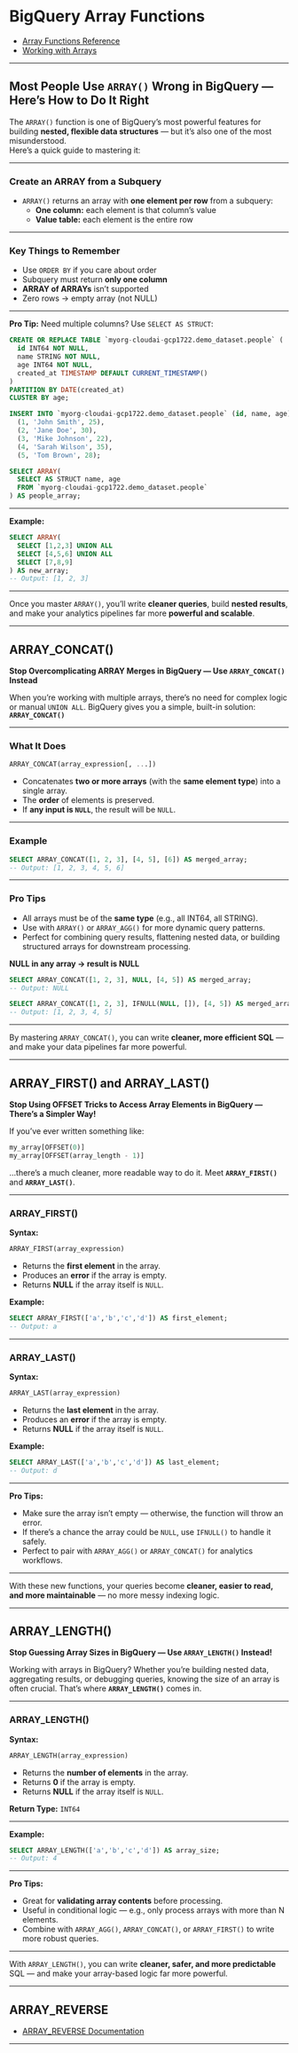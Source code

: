 # BigQuery Array Functions

- [Array Functions Reference](https://cloud.google.com/bigquery/docs/reference/standard-sql/array_functions#function_list)
- [Working with Arrays](https://cloud.google.com/bigquery/docs/arrays)

---

## Most People Use `ARRAY()` Wrong in BigQuery — Here’s How to Do It Right

The `ARRAY()` function is one of BigQuery’s most powerful features for building **nested, flexible data structures** — but it’s also one of the most misunderstood.  
Here’s a quick guide to mastering it:

---

### Create an ARRAY from a Subquery

- `ARRAY()` returns an array with **one element per row** from a subquery:
  - **One column:** each element is that column’s value
  - **Value table:** each element is the entire row

---

### Key Things to Remember

- Use `ORDER BY` if you care about order
- Subquery must return **only one column**
- **ARRAY of ARRAYs** isn’t supported
- Zero rows → empty array (not NULL)

---

**Pro Tip:** Need multiple columns? Use `SELECT AS STRUCT`:

```sql
CREATE OR REPLACE TABLE `myorg-cloudai-gcp1722.demo_dataset.people` (
  id INT64 NOT NULL,
  name STRING NOT NULL,
  age INT64 NOT NULL,
  created_at TIMESTAMP DEFAULT CURRENT_TIMESTAMP()
)
PARTITION BY DATE(created_at)
CLUSTER BY age;

INSERT INTO `myorg-cloudai-gcp1722.demo_dataset.people` (id, name, age) VALUES
  (1, 'John Smith', 25),
  (2, 'Jane Doe', 30),
  (3, 'Mike Johnson', 22),
  (4, 'Sarah Wilson', 35),
  (5, 'Tom Brown', 28);

SELECT ARRAY(
  SELECT AS STRUCT name, age
  FROM `myorg-cloudai-gcp1722.demo_dataset.people`
) AS people_array;
```

---

**Example:**

```sql
SELECT ARRAY(
  SELECT [1,2,3] UNION ALL
  SELECT [4,5,6] UNION ALL
  SELECT [7,8,9]
) AS new_array;
-- Output: [1, 2, 3]
```

---

Once you master `ARRAY()`, you’ll write **cleaner queries**, build **nested results**, and make your analytics pipelines far more **powerful and scalable**.

---

## ARRAY_CONCAT()

**Stop Overcomplicating ARRAY Merges in BigQuery — Use `ARRAY_CONCAT()` Instead**

When you’re working with multiple arrays, there’s no need for complex logic or manual `UNION ALL`. BigQuery gives you a simple, built-in solution: **`ARRAY_CONCAT()`**

---

### What It Does

```sql
ARRAY_CONCAT(array_expression[, ...])
```

- Concatenates **two or more arrays** (with the **same element type**) into a single array.
- The **order** of elements is preserved.
- If **any input is `NULL`**, the result will be `NULL`.

---

### Example

```sql
SELECT ARRAY_CONCAT([1, 2, 3], [4, 5], [6]) AS merged_array;
-- Output: [1, 2, 3, 4, 5, 6]
```

---

### Pro Tips

- All arrays must be of the **same type** (e.g., all INT64, all STRING).
- Use with `ARRAY()` or `ARRAY_AGG()` for more dynamic query patterns.
- Perfect for combining query results, flattening nested data, or building structured arrays for downstream processing.

**NULL in any array → result is NULL**

```sql
SELECT ARRAY_CONCAT([1, 2, 3], NULL, [4, 5]) AS merged_array;
-- Output: NULL

SELECT ARRAY_CONCAT([1, 2, 3], IFNULL(NULL, []), [4, 5]) AS merged_array;
-- Output: [1, 2, 3, 4, 5]
```

---

By mastering `ARRAY_CONCAT()`, you can write **cleaner, more efficient SQL** — and make your data pipelines far more powerful.

---

## ARRAY_FIRST() and ARRAY_LAST()

**Stop Using OFFSET Tricks to Access Array Elements in BigQuery — There’s a Simpler Way!**

If you’ve ever written something like:

```sql
my_array[OFFSET(0)]
my_array[OFFSET(array_length - 1)]
```

…there’s a much cleaner, more readable way to do it. Meet **`ARRAY_FIRST()`** and **`ARRAY_LAST()`**.

---

### ARRAY_FIRST()

**Syntax:**

```sql
ARRAY_FIRST(array_expression)
```

- Returns the **first element** in the array.
- Produces an **error** if the array is empty.
- Returns **NULL** if the array itself is `NULL`.

**Example:**

```sql
SELECT ARRAY_FIRST(['a','b','c','d']) AS first_element;
-- Output: a
```

---

### ARRAY_LAST()

**Syntax:**

```sql
ARRAY_LAST(array_expression)
```

- Returns the **last element** in the array.
- Produces an **error** if the array is empty.
- Returns **NULL** if the array itself is `NULL`.

**Example:**

```sql
SELECT ARRAY_LAST(['a','b','c','d']) AS last_element;
-- Output: d
```

---

**Pro Tips:**

- Make sure the array isn’t empty — otherwise, the function will throw an error.
- If there’s a chance the array could be `NULL`, use `IFNULL()` to handle it safely.
- Perfect to pair with `ARRAY_AGG()` or `ARRAY_CONCAT()` for analytics workflows.

---

With these new functions, your queries become **cleaner, easier to read, and more maintainable** — no more messy indexing logic.

---

## ARRAY_LENGTH()

**Stop Guessing Array Sizes in BigQuery — Use `ARRAY_LENGTH()` Instead!**

Working with arrays in BigQuery? Whether you’re building nested data, aggregating results, or debugging queries, knowing the size of an array is often crucial. That’s where **`ARRAY_LENGTH()`** comes in.

---

### ARRAY_LENGTH()

**Syntax:**

```sql
ARRAY_LENGTH(array_expression)
```

- Returns the **number of elements** in the array.
- Returns **0** if the array is empty.
- Returns **NULL** if the array itself is `NULL`.

**Return Type:** `INT64`

---

**Example:**

```sql
SELECT ARRAY_LENGTH(['a','b','c','d']) AS array_size;
-- Output: 4
```

---

**Pro Tips:**

- Great for **validating array contents** before processing.
- Useful in conditional logic — e.g., only process arrays with more than N elements.
- Combine with `ARRAY_AGG()`, `ARRAY_CONCAT()`, or `ARRAY_FIRST()` to write more robust queries.

---

With `ARRAY_LENGTH()`, you can write **cleaner, safer, and more predictable** SQL — and make your array-based logic far more powerful.

---

## ARRAY_REVERSE

- [ARRAY_REVERSE Documentation](https://cloud.google.com/bigquery/docs/reference/standard-sql/array_functions#array_reverse)

---